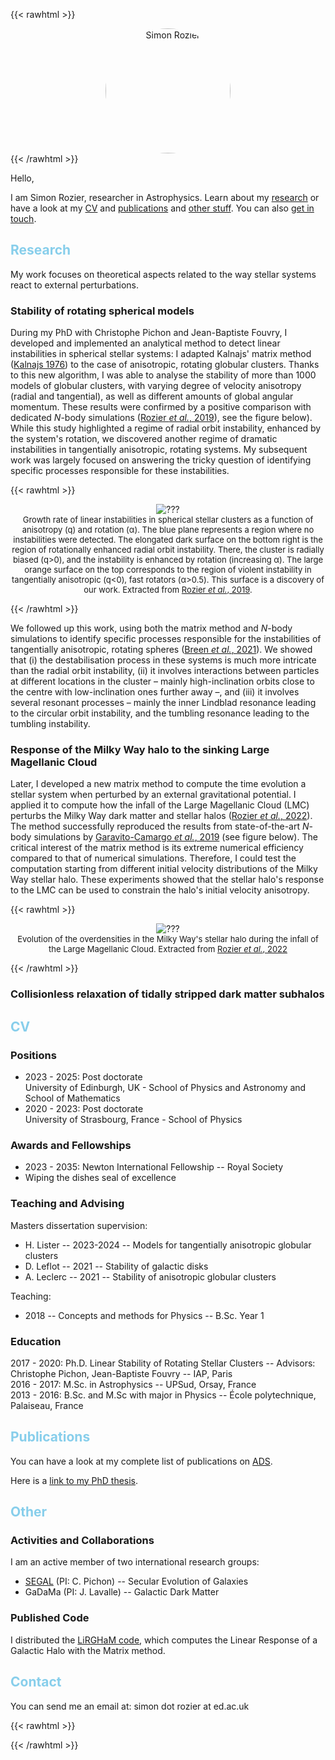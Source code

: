 ---
---
{{< rawhtml >}}
<style>
h2 {
  color: skyblue;
}

.img-and-caption {
  text-align: center;
  display: inline-block;
  width: 100%;
}

.research-image-caption {
  font-size: small;
}

.research-image {
  display: inline;
  max-width: 100%;
}

</style>

<div style="text-align: center;">
  <div style="width: 200px; height: 200px; position: relative; overflow: hidden; border-radius: 50%; display: inline-block">
    <img id="simon" src="simon_rozier_c4f3121.jpeg" alt="Simon Rozier" style="display: inline; margin: 0 auto; height: 100%;">
  </div>
</div>
{{< /rawhtml >}}

Hello,

I am Simon Rozier, researcher in Astrophysics. Learn about my [research](#research) or have a look at my [CV](#cv) and [publications](#publications) and [other stuff](#other).
You can also [get in touch](#contact).

## Research

My work focuses on theoretical aspects related to the way stellar systems react to external perturbations.

### Stability of rotating spherical models

During my PhD with Christophe Pichon and Jean-Baptiste Fouvry, I developed and implemented an analytical method to detect linear instabilities in spherical stellar systems: I adapted Kalnajs' matrix method ([Kalnajs 1976](https://ui.adsabs.harvard.edu/abs/1977ApJ...212..637K/abstract)) to the case of anisotropic, rotating globular clusters. Thanks to this new algorithm, I was able to analyse the stability of more than 1000 models of globular clusters, with varying degree of velocity anisotropy (radial and tangential), as well as different amounts of global angular momentum. These results were confirmed by a positive comparison with dedicated _N_-body simulations ([Rozier _et al._, 2019](https://ui.adsabs.harvard.edu/abs/2019MNRAS.487..711R/abstract"></a>)), see the figure below). While this study highlighted a regime of radial orbit instability, enhanced by the system's rotation, we discovered another regime of dramatic instabilities in tangentially anisotropic, rotating systems. My subsequent work was largely focused on answering the tricky question of identifying specific processes responsible for these instabilities.

{{< rawhtml >}}
<p>
  <div class="img-and-caption">
    <img class="research-image" src="figEtaSurfaceMatrix_774a583.jpg" alt="???" style="max-height: 200px;">
    <figcaption class="research-image-caption">Growth rate of linear instabilities in spherical stellar clusters as a function of anisotropy (q) and rotation (α). The blue plane represents a region where no instabilities were detected. The elongated dark surface on the bottom right is the region of rotationally enhanced radial orbit instability. There, the cluster is radially biased (q&gt;0), and the instability is enhanced by rotation (increasing α). The large orange surface on the top corresponds to the region of violent instability in tangentially anisotropic (q&lt;0), fast rotators (α&gt;0.5). This surface is a discovery of our work. Extracted from <a href="https://ui.adsabs.harvard.edu/abs/2019MNRAS.487..711R/abstract">Rozier <i>et al.</i>, 2019</a>.</figcaption>
  </div>
</p>
{{< /rawhtml >}}

We followed up this work, using both the matrix method and _N_-body simulations to identify specific processes responsible for the instabilities of tangentially anisotropic, rotating spheres ([Breen _et al._, 2021](https://ui.adsabs.harvard.edu/abs/2021MNRAS.502.4762B/abstract)). We showed that (i) the destabilisation process in these systems is much more intricate than the radial orbit instability, (ii) it involves interactions between particles at different locations in the cluster – mainly high-inclination orbits close to the centre with low-inclination ones further away –, and (iii) it involves several resonant processes – mainly the inner Lindblad resonance leading to the circular orbit instability, and the tumbling resonance leading to the tumbling instability.

### Response of the Milky Way halo to the sinking Large Magellanic Cloud

Later, I developed a new matrix method to compute the time evolution a stellar system when perturbed by an external gravitational potential. I applied it to compute how the infall of the Large Magellanic Cloud (LMC) perturbs the Milky Way dark matter and stellar halos ([Rozier _et al._, 2022](https://ui.adsabs.harvard.edu/abs/2022arXiv220105589R/abstract)). The method successfully reproduced the results from state-of-the-art _N_-body simulations by [Garavito-Camargo _et al._, 2019](https://ui.adsabs.harvard.edu/abs/2019ApJ...884...51G/abstract) (see figure below). The critical interest of the matrix method is its extreme numerical efficiency compared to that of numerical simulations. Therefore, I could test the computation starting from different initial velocity distributions of the Milky Way stellar halo. These experiments showed that the stellar halo's response to the LMC can be used to constrain the halo's initial velocity anisotropy.

{{< rawhtml >}}
<p>
  <div class="img-and-caption">
    <img class="research-image" src="figResponseLMCGrid_8da81b9.jpg" alt="???" style="max-height: 400px;">
    <figcaption class="research-image-caption">Evolution of the overdensities in the Milky Way's stellar halo during the infall of the Large Magellanic Cloud. Extracted from <a href="https://ui.adsabs.harvard.edu/abs/2022arXiv220105589R/abstract">Rozier <i>et al.</i>, 2022</a></figcaption>
  </div>
</p>
{{< /rawhtml >}}

### Collisionless relaxation of tidally stripped dark matter subhalos

## CV

### Positions

* 2023 - 2025: Post doctorate\
University of Edinburgh, UK - School of Physics and Astronomy and School of Mathematics
* 2020 - 2023: Post doctorate\
University of Strasbourg, France - School of Physics

### Awards and Fellowships

* 2023 - 2035: Newton International Fellowship -- Royal Society
* Wiping the dishes seal of excellence

### Teaching and Advising

Masters dissertation supervision:
* H. Lister -- 2023-2024 -- Models for tangentially anisotropic globular clusters
* D. Leflot -- 2021 -- Stability of galactic disks
* A. Leclerc -- 2021 -- Stability of anisotropic globular clusters

Teaching:
* 2018 -- Concepts and methods for Physics -- B.Sc. Year 1

### Education

2017 - 2020: Ph.D. Linear Stability of Rotating Stellar Clusters -- Advisors: Christophe Pichon, Jean-Baptiste Fouvry -- IAP, Paris\
2016 - 2017: M.Sc. in Astrophysics -- UPSud, Orsay, France \
2013 - 2016: B.Sc. and M.Sc with major in Physics -- École polytechnique, Palaiseau, France

## Publications

You can have a look at my complete list of publications on [ADS](https://ui.adsabs.harvard.edu/search/q=-docs%286ab214eb7daa19f72eccefb1eee0eea4%29%20author%3A%22Rozier%2C%20S.%22&sort=date%20desc%2C%20bibcode%20desc&p_=0).

Here is a [link to my PhD thesis](https://theses.hal.science/tel-03575979/).

## Other

### Activities and Collaborations

I am an active member of two international research groups:
* [SEGAL](https://secular-evolution.org/) (PI: C. Pichon) -- Secular Evolution of Galaxies
* GaDaMa (PI: J. Lavalle) -- Galactic Dark Matter

### Published Code

I distributed the [LiRGHaM code](https://github.com/simrozier/LiRGHaM), which computes the Linear Response of a Galactic Halo with the Matrix method. 

## Contact

You can send me an email at: simon dot rozier at ed.ac.uk

{{< rawhtml >}}
<script>
document.querySelector("#simon").onclick = function(){
  const simon = document.querySelector("#simon")
  simon.style.rotation = (simon.style.rotation || 0) + 20
  simon.style.transform = 'rotate(' + simon.style.rotation + 'deg)'
}
</script>
{{< /rawhtml >}}
